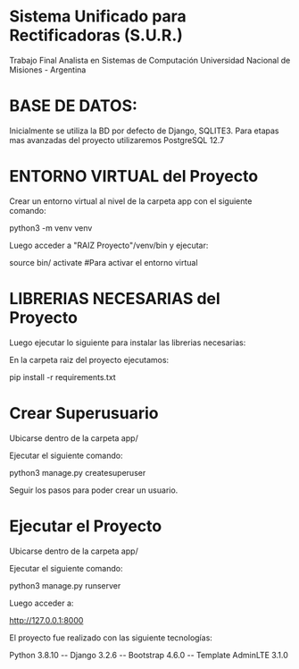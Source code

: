 # Sistema Unificado para Rectificadoras (S.U.R.)

Trabajo Final Analista en Sistemas de Computación
Universidad Nacional de Misiones - Argentina

# BASE DE DATOS:

Inicialmente se utiliza la BD por defecto de Django, SQLITE3.
Para etapas mas avanzadas del proyecto utilizaremos PostgreSQL 12.7

# ENTORNO VIRTUAL del Proyecto

Crear un entorno virtual al nivel de la carpeta app con el siguiente comando:

python3 -m venv venv

Luego acceder a "RAIZ Proyecto"/venv/bin y ejecutar:

source bin/ activate #Para activar el entorno virtual

# LIBRERIAS NECESARIAS del Proyecto

Luego ejecutar lo siguiente para instalar las librerias necesarias:

En la carpeta raiz del proyecto ejecutamos:

pip install -r requirements.txt

# Crear Superusuario

Ubicarse dentro de la carpeta app/

Ejecutar el siguiente comando:

python3 manage.py createsuperuser

Seguir los pasos para poder crear un usuario.

# Ejecutar el Proyecto

Ubicarse dentro de la carpeta app/

Ejecutar el siguiente comando:

python3 manage.py runserver

Luego acceder a:

http://127.0.0.1:8000


El proyecto fue realizado con las siguiente tecnologías:

Python 3.8.10 -- Django 3.2.6 -- Bootstrap 4.6.0 -- Template AdminLTE 3.1.0

